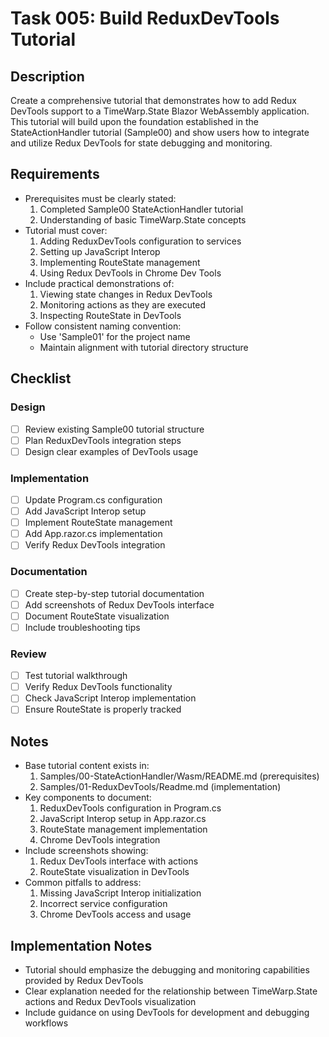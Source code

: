 # Task 005: Build ReduxDevTools Tutorial

## Description
Create a comprehensive tutorial that demonstrates how to add Redux DevTools support to a TimeWarp.State Blazor WebAssembly application. This tutorial will build upon the foundation established in the StateActionHandler tutorial (Sample00) and show users how to integrate and utilize Redux DevTools for state debugging and monitoring.

## Requirements
- Prerequisites must be clearly stated:
  1. Completed Sample00 StateActionHandler tutorial
  2. Understanding of basic TimeWarp.State concepts
- Tutorial must cover:
  1. Adding ReduxDevTools configuration to services
  2. Setting up JavaScript Interop
  3. Implementing RouteState management
  4. Using Redux DevTools in Chrome Dev Tools
- Include practical demonstrations of:
  1. Viewing state changes in Redux DevTools
  2. Monitoring actions as they are executed
  3. Inspecting RouteState in DevTools
- Follow consistent naming convention:
  * Use 'Sample01' for the project name
  * Maintain alignment with tutorial directory structure

## Checklist

### Design
- [ ] Review existing Sample00 tutorial structure
- [ ] Plan ReduxDevTools integration steps
- [ ] Design clear examples of DevTools usage

### Implementation
- [ ] Update Program.cs configuration
- [ ] Add JavaScript Interop setup
- [ ] Implement RouteState management
- [ ] Add App.razor.cs implementation
- [ ] Verify Redux DevTools integration

### Documentation
- [ ] Create step-by-step tutorial documentation
- [ ] Add screenshots of Redux DevTools interface
- [ ] Document RouteState visualization
- [ ] Include troubleshooting tips

### Review
- [ ] Test tutorial walkthrough
- [ ] Verify Redux DevTools functionality
- [ ] Check JavaScript Interop implementation
- [ ] Ensure RouteState is properly tracked

## Notes
- Base tutorial content exists in:
  1. Samples/00-StateActionHandler/Wasm/README.md (prerequisites)
  2. Samples/01-ReduxDevTools/Readme.md (implementation)
- Key components to document:
  1. ReduxDevTools configuration in Program.cs
  2. JavaScript Interop setup in App.razor.cs
  3. RouteState management implementation
  4. Chrome DevTools integration
- Include screenshots showing:
  1. Redux DevTools interface with actions
  2. RouteState visualization in DevTools
- Common pitfalls to address:
  1. Missing JavaScript Interop initialization
  2. Incorrect service configuration
  3. Chrome DevTools access and usage

## Implementation Notes
- Tutorial should emphasize the debugging and monitoring capabilities provided by Redux DevTools
- Clear explanation needed for the relationship between TimeWarp.State actions and Redux DevTools visualization
- Include guidance on using DevTools for development and debugging workflows
